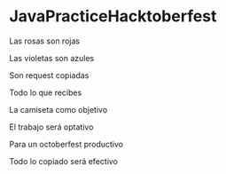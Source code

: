 # JavaPracticeHacktoberfest
Las rosas son rojas

Las violetas son azules

Son request copiadas

Todo lo que recibes


La camiseta como objetivo

El trabajo será optativo

Para un octoberfest productivo

Todo lo copiado será efectivo